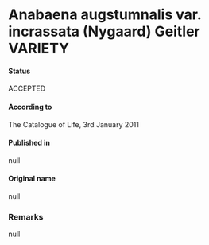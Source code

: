 Anabaena augstumnalis var. incrassata (Nygaard) Geitler VARIETY
=======

#### Status
ACCEPTED

#### According to
The Catalogue of Life, 3rd January 2011

#### Published in
null

#### Original name
null

### Remarks
null